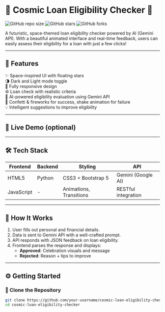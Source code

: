 # 🚀 Cosmic Loan Eligibility Checker 🌌

![GitHub repo size](https://img.shields.io/github/repo-size/your-username/cosmic-loan-eligibility-checker?color=blueviolet)
![GitHub stars](https://img.shields.io/github/stars/your-username/cosmic-loan-eligibility-checker?style=social)
![GitHub forks](https://img.shields.io/github/forks/your-username/cosmic-loan-eligibility-checker?style=social)

A futuristic, space-themed loan eligibility checker powered by AI (Gemini API). With a beautiful animated interface and real-time feedback, users can easily assess their eligibility for a loan with just a few clicks!

---

## 🌟 Features

✨ Space-inspired UI with floating stars  
🌗 Dark and Light mode toggle  
📱 Fully responsive design  
⚙️ Loan check with realistic criteria  
🧠 AI-powered eligibility evaluation using Gemini API  
🎉 Confetti & fireworks for success, shake animation for failure  
💡 Intelligent suggestions to improve eligibility  

---

## 📸 Live Demo (optional)
<!-- or a hosted image URL -->

---

## 🛠️ Tech Stack

| Frontend | Backend | Styling | API |
|----------|---------|---------|-----|
| HTML5    | Python  | CSS3 + Bootstrap 5 | Gemini (Google AI) |
| JavaScript | - | Animations, Transitions | RESTful integration |

---

## 🧪 How It Works

1. User fills out personal and financial details.
2. Data is sent to Gemini API with a well-crafted prompt.
3. API responds with JSON feedback on loan eligibility.
4. Frontend parses the response and displays:
   - **Approved**: Celebration visuals and message
   - **Rejected**: Reason + tips to improve

---

## ⚙️ Getting Started

### 🔽 Clone the Repository
```bash
git clone https://github.com/your-username/cosmic-loan-eligibility-checker.git
cd cosmic-loan-eligibility-checker
